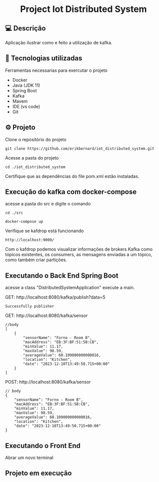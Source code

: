 <h1 align="center">Project Iot Distributed System</h1>

## 💻 Descrição

Aplicação ilustrar como e feito a utilização de kafka.

## 🧪 Tecnologias utilizadas

Ferramentas necessarias para exercutar o projeto

- Docker
- Java (JDK 11)
- Spring Boot
- Kafka
- Mavem
- IDE (vs code)
- Git

## ⚙ Projeto

Clone o repositório do projeto

```
git clone https://github.com/erikbernard/iot_distributed_system.git
```

Acesse a pasta do projeto

```
cd ./iot_distributed_system
```

Certifique que as dependências do file pom.xml estão instaladas.

## Execução do kafka com docker-compose

acesse a pasta do src e digite o comando

```
cd ./src

docker-compose up
```

Verifique se kafdrop está funcionando

```
http://localhost:9000/
```

Com o kafdrop podemos visualizar informações de brokers Kafka como tópicos existentes, os consumers, as mensagens enviadas a um tópico, como também criar partições.


## Executando o Back End Spring Boot

acesse a class "DistributedSystemApplication" execute a main.

GET: http://localhost:8080/kafka/publish?data=5

```
Successfully publisher
```

GET: http://localhost:8080/kafka/sensor
```
//body
[
    {
        "sensorName": "Forno - Room B",
        "macAddress": "EB:3F:BF:51:5B:CB",
        "minValue": 11.17,
        "maxValue": 98.59,
        "averageValue": 60.109000000000016,
        "location": "Kitchen",
        "date": "2023-12-10T13:49:50.715+00:00"
    }
]
```

POST: http://localhost:8080/kafka/sensor

```
// body
{
    "sensorName": "Forno - Room B",
    "macAddress": "EB:3F:BF:51:5B:CB",
    "minValue": 11.17,
    "maxValue": 98.59,
    "averageValue": 60.109000000000016,
    "location": "Kitchen",
    "date": "2023-12-10T13:49:50.715+00:00"
}

```

## Executando o Front End 

Abrar um novo terminal 


## Projeto em execução


